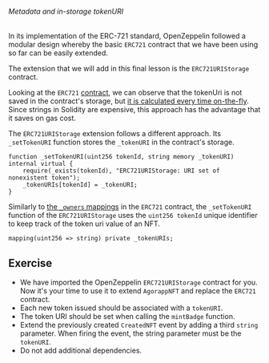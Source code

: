 ###### Metadata and in-storage tokenURI

In its implementation of the ERC-721 standard, OpenZeppelin followed a modular design whereby the basic `ERC721` contract that we have been using so far can be easily extended.

The extension that we will add in this final lesson is the `ERC721URIStorage` contract.


Looking at the `ERC721` [contract](https://github.com/agorapp-dao/openzeppelin-contracts/blob/6bd6b76d1156e20e45d1016f355d154141c7e5b9/contracts/token/ERC721/ERC721.sol), we can observe that the tokenUri is not saved in the contract's storage, but [it is calculated every time on-the-fly](https://github.com/agorapp-dao/openzeppelin-contracts/blob/6bd6b76d1156e20e45d1016f355d154141c7e5b9/contracts/token/ERC721/ERC721.sol#L93-L98). \
Since strings in Solidity are expensive, this approach has the advantage that it saves on gas cost.


The `ERC721URIStorage` extension follows a different approach. Its `_setTokenURI` function stores the `_tokenURI` in the contract's storage.

```sol
function _setTokenURI(uint256 tokenId, string memory _tokenURI) internal virtual {
    require(_exists(tokenId), "ERC721URIStorage: URI set of nonexistent token");
    _tokenURIs[tokenId] = _tokenURI;
}
```


Similarly to [the `_owners` mappings](https://github.com/agorapp-dao/openzeppelin-contracts/blob/master/contracts/token/ERC721/ERC721.sol#L29-L30) in the `ERC721` contract, the `_setTokenURI` function of the `ERC721URIStorage` uses the `uint256 tokenId` unique identifier to keep track of the token uri value of an NFT.

```sol
mapping(uint256 => string) private _tokenURIs;
```

## Exercise

- We have imported the OpenZeppelin `ERC721URIStorage` contract for you. Now it's your time to use it to extend `AgorappNFT` and replace the `ERC721` contract.
- Each new token issued should be associated with a `tokenURI`.
- The token URI should be set when calling the `mintBadge` function.
- Extend the previously created `CreatedNFT` event by adding a third `string` parameter. When firing the event, the string parameter must be the `tokenURI`.
- Do not add additional dependencies.
